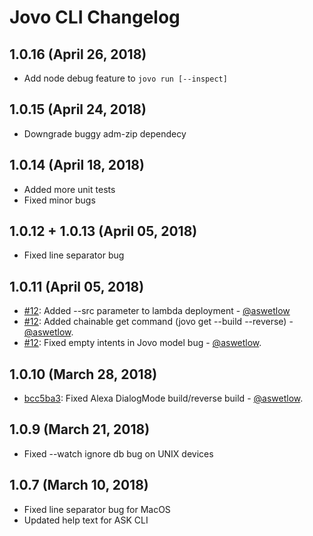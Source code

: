 # Jovo CLI Changelog


## 1.0.16 (April 26, 2018)
* Add node debug feature to ``` jovo run [--inspect] ``` 

## 1.0.15 (April 24, 2018)
* Downgrade buggy adm-zip dependecy

## 1.0.14 (April 18, 2018)
* Added more unit tests
* Fixed minor bugs

## 1.0.12 + 1.0.13 (April 05, 2018)
* Fixed line separator bug

## 1.0.11 (April 05, 2018)
* [#12](https://github.com/jovotech/jovo-cli/pull/12): Added --src parameter to lambda deployment - [@aswetlow](https://github.com/aswetlow)
* [#12](https://github.com/jovotech/jovo-cli/pull/12): Added chainable get command (jovo get --build --reverse) - [@aswetlow](https://github.com/aswetlow).
* [#12](https://github.com/jovotech/jovo-cli/pull/12): Fixed empty intents in Jovo model bug - [@aswetlow](https://github.com/aswetlow).

## 1.0.10 (March 28, 2018)
* [bcc5ba3](https://github.com/jovotech/jovo-cli/commit/bcc5ba37b514e2a35d65342b645e22178153aa5f):  Fixed Alexa DialogMode build/reverse build - [@aswetlow](https://github.com/aswetlow).


## 1.0.9 (March 21, 2018)
* Fixed --watch ignore db bug on UNIX devices

## 1.0.7 (March 10, 2018)
* Fixed line separator bug for MacOS
* Updated help text for ASK CLI

